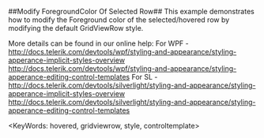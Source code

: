 ##Modify ForegroundColor Of Selected Row##
This example demonstrates how to modify the Foreground color of the selected/hovered row by modifying the default GridViewRow style.

More details can be found in our online help:
For WPF - http://docs.telerik.com/devtools/wpf/styling-and-appearance/styling-apperance-implicit-styles-overview
http://docs.telerik.com/devtools/wpf/styling-and-appearance/styling-apperance-editing-control-templates
For SL - http://docs.telerik.com/devtools/silverlight/styling-and-appearance/styling-apperance-implicit-styles-overview
http://docs.telerik.com/devtools/silverlight/styling-and-appearance/styling-apperance-editing-control-templates

<KeyWords: hovered, gridviewrow, style, controltemplate>